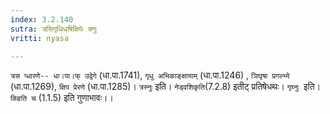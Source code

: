 ```yaml
---
index: 3.2.140
sutra: त्रसिगृधिधषिक्षिपेः क्नुः
vritti: nyasa

---
```

`त्रस प्धारणे-- धा।पा।फ् उद्वेगे` (धा.पा.1741), `गृधु अभिकाङ्क्षायाम्` (धा.पा.1246) , `ञिघृषा प्रगल्भ्ये` (धा.पा.1269), `क्षिप प्रेरणे` (धा.पा.1285)। `त्रस्नुः` इति। `नेड्वशिकृति`(7.2.8) इतीट् प्रतिषेधथः। `गृघ्नुः `इति। `क्ङिति च` (1.1.5) इति गुणाभावः।।